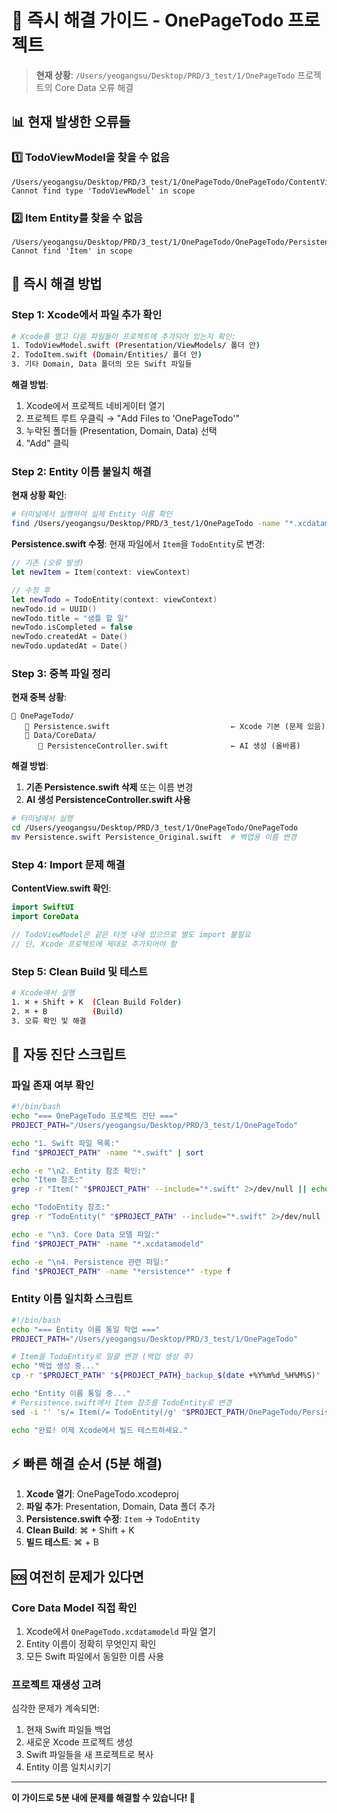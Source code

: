 # 🚨 즉시 해결 가이드 - OnePageTodo 프로젝트

> **현재 상황**: `/Users/yeogangsu/Desktop/PRD/3_test/1/OnePageTodo` 프로젝트의 Core Data 오류 해결

## 📊 현재 발생한 오류들

### 1️⃣ TodoViewModel을 찾을 수 없음
```
/Users/yeogangsu/Desktop/PRD/3_test/1/OnePageTodo/OnePageTodo/ContentView.swift:6:41 
Cannot find type 'TodoViewModel' in scope
```

### 2️⃣ Item Entity를 찾을 수 없음
```
/Users/yeogangsu/Desktop/PRD/3_test/1/OnePageTodo/OnePageTodo/Persistence.swift:18:27 
Cannot find 'Item' in scope
```

## 🎯 즉시 해결 방법

### Step 1: Xcode에서 파일 추가 확인
```bash
# Xcode를 열고 다음 파일들이 프로젝트에 추가되어 있는지 확인:
1. TodoViewModel.swift (Presentation/ViewModels/ 폴더 안)
2. TodoItem.swift (Domain/Entities/ 폴더 안)
3. 기타 Domain, Data 폴더의 모든 Swift 파일들
```

**해결 방법**:
1. Xcode에서 프로젝트 네비게이터 열기
2. 프로젝트 루트 우클릭 → "Add Files to 'OnePageTodo'"
3. 누락된 폴더들 (Presentation, Domain, Data) 선택
4. "Add" 클릭

### Step 2: Entity 이름 불일치 해결

**현재 상황 확인**:
```bash
# 터미널에서 실행하여 실제 Entity 이름 확인
find /Users/yeogangsu/Desktop/PRD/3_test/1/OnePageTodo -name "*.xcdatamodeld"
```

**Persistence.swift 수정**:
현재 파일에서 `Item`을 `TodoEntity`로 변경:

```swift
// 기존 (오류 발생)
let newItem = Item(context: viewContext)

// 수정 후
let newTodo = TodoEntity(context: viewContext)
newTodo.id = UUID()
newTodo.title = "샘플 할 일"
newTodo.isCompleted = false
newTodo.createdAt = Date()
newTodo.updatedAt = Date()
```

### Step 3: 중복 파일 정리

**현재 중복 상황**:
```
📁 OnePageTodo/
   📄 Persistence.swift                           ← Xcode 기본 (문제 있음)
   📁 Data/CoreData/
      📄 PersistenceController.swift              ← AI 생성 (올바름)
```

**해결 방법**:
1. **기존 Persistence.swift 삭제** 또는 이름 변경
2. **AI 생성 PersistenceController.swift 사용**

```bash
# 터미널에서 실행
cd /Users/yeogangsu/Desktop/PRD/3_test/1/OnePageTodo/OnePageTodo
mv Persistence.swift Persistence_Original.swift  # 백업용 이름 변경
```

### Step 4: Import 문제 해결

**ContentView.swift 확인**:
```swift
import SwiftUI
import CoreData

// TodoViewModel은 같은 타겟 내에 있으므로 별도 import 불필요
// 단, Xcode 프로젝트에 제대로 추가되어야 함
```

### Step 5: Clean Build 및 테스트

```bash
# Xcode에서 실행
1. ⌘ + Shift + K  (Clean Build Folder)
2. ⌘ + B          (Build)
3. 오류 확인 및 해결
```

## 🔧 자동 진단 스크립트

### 파일 존재 여부 확인
```bash
#!/bin/bash
echo "=== OnePageTodo 프로젝트 진단 ==="
PROJECT_PATH="/Users/yeogangsu/Desktop/PRD/3_test/1/OnePageTodo"

echo "1. Swift 파일 목록:"
find "$PROJECT_PATH" -name "*.swift" | sort

echo -e "\n2. Entity 참조 확인:"
echo "Item 참조:"
grep -r "Item(" "$PROJECT_PATH" --include="*.swift" 2>/dev/null || echo "없음"

echo "TodoEntity 참조:"
grep -r "TodoEntity(" "$PROJECT_PATH" --include="*.swift" 2>/dev/null || echo "없음"

echo -e "\n3. Core Data 모델 파일:"
find "$PROJECT_PATH" -name "*.xcdatamodeld"

echo -e "\n4. Persistence 관련 파일:"
find "$PROJECT_PATH" -name "*ersistence*" -type f
```

### Entity 이름 일치화 스크립트
```bash
#!/bin/bash
echo "=== Entity 이름 통일 작업 ==="
PROJECT_PATH="/Users/yeogangsu/Desktop/PRD/3_test/1/OnePageTodo"

# Item을 TodoEntity로 일괄 변경 (백업 생성 후)
echo "백업 생성 중..."
cp -r "$PROJECT_PATH" "${PROJECT_PATH}_backup_$(date +%Y%m%d_%H%M%S)"

echo "Entity 이름 통일 중..."
# Persistence.swift에서 Item 참조를 TodoEntity로 변경
sed -i '' 's/= Item(/= TodoEntity(/g' "$PROJECT_PATH/OnePageTodo/Persistence.swift" 2>/dev/null

echo "완료! 이제 Xcode에서 빌드 테스트하세요."
```

## ⚡ 빠른 해결 순서 (5분 해결)

1. **Xcode 열기**: OnePageTodo.xcodeproj
2. **파일 추가**: Presentation, Domain, Data 폴더 추가
3. **Persistence.swift 수정**: `Item` → `TodoEntity`
4. **Clean Build**: ⌘ + Shift + K
5. **빌드 테스트**: ⌘ + B

## 🆘 여전히 문제가 있다면

### Core Data Model 직접 확인
1. Xcode에서 `OnePageTodo.xcdatamodeld` 파일 열기
2. Entity 이름이 정확히 무엇인지 확인
3. 모든 Swift 파일에서 동일한 이름 사용

### 프로젝트 재생성 고려
심각한 문제가 계속되면:
1. 현재 Swift 파일들 백업
2. 새로운 Xcode 프로젝트 생성
3. Swift 파일들을 새 프로젝트로 복사
4. Entity 이름 일치시키기

---

**이 가이드로 5분 내에 문제를 해결할 수 있습니다! 🎉**